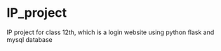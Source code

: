 # IP_project
IP project for class 12th, which is a login website using python flask and mysql database
